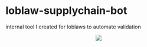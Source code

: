 # loblaw-supplychain-bot
internal tool I created for loblaws to automate validation

<p align="center">
  <img src = "https://user-images.githubusercontent.com/46613983/189821424-08ca1615-79f1-4d31-a66e-e27b420e4319.gif"> </img>
</p>
